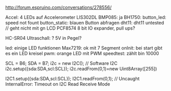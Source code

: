 http://forum.espruino.com/conversations/278556/


Accel: 4 LEDs auf Accelerometer LIS302DL
BMP085: ja
BH1750:
button_led: speed not fount
button_static: blauen Button abfragen
dht11: dht11 untested
// geht nicht mit gn LCD PCF8574 8 bit IO expander, pull ups?

HC-SR04 Ultraschall: ? 5V in Pegel?

led: einige LED funktionen
Max7219: ok mit 7 Segment
onInit: bei start  gibt es ein LED kreisel
pwm: orange LED mit PWM
speedtest: zählt bin 10000



SCL = B6; SDA = B7;
i2c = new I2C();	// Software I2C
i2c.setup({sda:SDA,scl:SCL});
i2c.readFrom(0,1)=new Uint8Array([255])

I2C1.setup({sda:SDA,scl:SCL});
I2C1.readFrom(0,1);	// Uncaught InternalError: Timeout on I2C Read Receive Mode